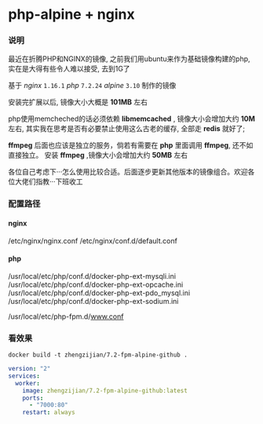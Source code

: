 # php-alpine + nginx

### 说明

最近在折腾PHP和NGINX的镜像, 之前我们用ubuntu来作为基础镜像构建的php, 实在是大得有些令人难以接受, 去到1G了

基于 *nginx* `1.16.1` *php* `7.2.24` *alpine* `3.10` 制作的镜像

安装完扩展以后, 镜像大小大概是 **101MB** 左右

php使用memcheched的话必须依赖 **libmemcached** , 镜像大小会增加大约 **10M** 左右, 其实我在思考是否有必要禁止使用这么古老的缓存, 全部走 **redis** 就好了;

**ffmpeg** 后面也应该是独立的服务，倘若有需要在 **php** 里面调用 **ffmpeg**, 还不如直接独立。 安装 **ffmpeg** ,镜像大小会增加大约 **50MB** 左右

各位自己考虑下···怎么使用比较合适。后面逐步更新其他版本的镜像组合。欢迎各位大佬们指教···下班收工

### 配置路径

#### nginx
/etc/nginx/nginx.conf
/etc/nginx/conf.d/default.conf

#### php
/usr/local/etc/php/conf.d/docker-php-ext-mysqli.ini
/usr/local/etc/php/conf.d/docker-php-ext-opcache.ini
/usr/local/etc/php/conf.d/docker-php-ext-pdo_mysql.ini
/usr/local/etc/php/conf.d/docker-php-ext-sodium.ini

/usr/local/etc/php-fpm.d/www.conf

### 看效果

```
docker build -t zhengzijian/7.2-fpm-alpine-github .
```

```yaml
version: "2"
services:
  worker:
    image: zhengzijian/7.2-fpm-alpine-github:latest
    ports:
      - "7000:80"
    restart: always
```
